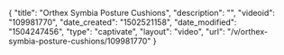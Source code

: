 {
    "title": "Orthex Symbia  Posture Cushions",
    "description": "",
    "videoid": "109981770",
    "date_created": "1502521158",
    "date_modified": "1504247456",
    "type": "captivate",
    "layout": "video",
    "url": "\/v\/orthex-symbia-posture-cushions\/109981770"
}